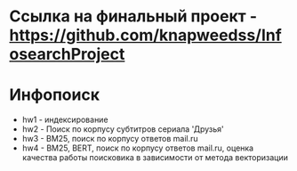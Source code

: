 # Ссылка на финальный проект - https://github.com/knapweedss/InfosearchProject

# Инфопоиск
- hw1 - индексирование
- hw2 - Поиск по корпусу субтитров сериала 'Друзья'
- hw3 - BM25, поиск по корпусу ответов mail.ru
- hw4 - BM25, BERT, поиск по корпусу ответов mail.ru, оценка качества работы поисковика в зависимости от метода векторизации
